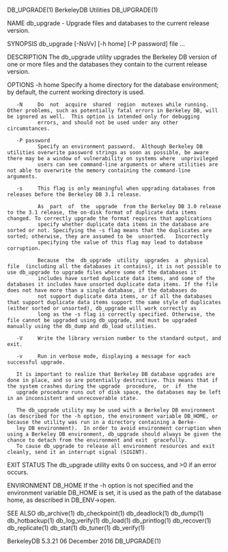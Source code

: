 DB_UPGRADE(1)                                                                                BerkeleyDB Utilities                                                                               DB_UPGRADE(1)



NAME
       db_upgrade - Upgrade files and databases to the current release version.

SYNOPSIS
       db_upgrade [-NsVv] [-h home] [-P password] file ...

DESCRIPTION
       The db_upgrade utility upgrades the Berkeley DB version of one or more files and the databases they contain to the current release version.

OPTIONS
       -h home
              Specify a home directory for the database environment; by default, the current working directory is used.

       -N     Do  not  acquire  shared  region  mutexes while running.  Other problems, such as potentially fatal errors in Berkeley DB, will be ignored as well.  This option is intended only for debugging
              errors, and should not be used under any other circumstances.

       -P password
              Specify an environment password.  Although Berkeley DB utilities overwrite password strings as soon as possible, be aware there may be a window of vulnerability on systems where  unprivileged
              users can see command-line arguments or where utilities are not able to overwrite the memory containing the command-line arguments.

       -s     This flag is only meaningful when upgrading databases from releases before the Berkeley DB 3.1 release.

              As  part  of  the  upgrade  from the Berkeley DB 3.0 release to the 3.1 release, the on-disk format of duplicate data items changed. To correctly upgrade the format requires that applications
              specify whether duplicate data items in the database are sorted or not. Specifying the -s flag means that the duplicates are sorted; otherwise, they are assumed to be  unsorted.   Incorrectly
              specifying the value of this flag may lead to database corruption.

              Because  the  db_upgrade  utility  upgrades  a  physical  file  (including all the databases it contains), it is not possible to use db_upgrade to upgrade files where some of the databases it
              includes have sorted duplicate data items, and some of the databases it includes have unsorted duplicate data items. If the file does not have more than a single database, if the databases do
              not support duplicate data items, or if all the databases that support duplicate data items support the same style of duplicates (either sorted or unsorted), db_upgrade will work correctly as
              long as the -s flag is correctly specified. Otherwise, the file cannot be upgraded using db_upgrade, and must be upgraded manually using the db_dump and db_load utilities.

       -V     Write the library version number to the standard output, and exit.

       -v     Run in verbose mode, displaying a message for each successful upgrade.

       It is important to realize that Berkeley DB database upgrades are done in place, and so are potentially destructive. This means that if the system crashes during the upgrade  procedure,  or  if  the
       upgrade procedure runs out of disk space, the databases may be left in an inconsistent and unrecoverable state.

       The db_upgrade utility may be used with a Berkeley DB environment (as described for the -h option, the environment variable DB_HOME, or because the utility was run in a directory containing a Berke‐
       ley DB environment).  In order to avoid environment corruption when using a Berkeley DB environment, db_upgrade should always be given the chance to detach from the environment and exit  gracefully.
       To cause db_upgrade to release all environment resources and exit cleanly, send it an interrupt signal (SIGINT).

EXIT STATUS
       The db_upgrade utility exits 0 on success, and >0 if an error occurs.

ENVIRONMENT
       DB_HOME
              If the -h option is not specified and the environment variable DB_HOME is set, it is used as the path of the database home, as described in DB_ENV->open.

SEE ALSO
       db_archive(1) db_checkpoint(1) db_deadlock(1) db_dump(1) db_hotbackup(1) db_log_verify(1) db_load(1) db_printlog(1) db_recover(1) db_replicate(1) db_stat(1) db_tuner(1) db_verify(1)



BerkeleyDB 5.3.21                                                                              06 December 2016                                                                                 DB_UPGRADE(1)
